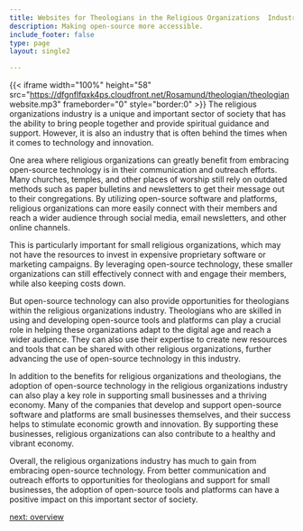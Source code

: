 ```yaml
---
title: Websites for Theologians in the Religious Organizations  Industry
description: Making open-source more accessible.
include_footer: false
type: page
layout: single2

---
```



{{< iframe width="100%" height="58" src="https://dfgnflfqxk4ps.cloudfront.net/Rosamund/theologian/theologian website.mp3" frameborder="0" style="border:0" >}}
The religious organizations industry is a unique and important sector of society that has the ability to bring people together and provide spiritual guidance and support. However, it is also an industry that is often behind the times when it comes to technology and innovation.

One area where religious organizations can greatly benefit from embracing open-source technology is in their communication and outreach efforts. Many churches, temples, and other places of worship still rely on outdated methods such as paper bulletins and newsletters to get their message out to their congregations. By utilizing open-source software and platforms, religious organizations can more easily connect with their members and reach a wider audience through social media, email newsletters, and other online channels.

This is particularly important for small religious organizations, which may not have the resources to invest in expensive proprietary software or marketing campaigns. By leveraging open-source technology, these smaller organizations can still effectively connect with and engage their members, while also keeping costs down.

But open-source technology can also provide opportunities for theologians within the religious organizations industry. Theologians who are skilled in using and developing open-source tools and platforms can play a crucial role in helping these organizations adapt to the digital age and reach a wider audience. They can also use their expertise to create new resources and tools that can be shared with other religious organizations, further advancing the use of open-source technology in this industry.

In addition to the benefits for religious organizations and theologians, the adoption of open-source technology in the religious organizations industry can also play a key role in supporting small businesses and a thriving economy. Many of the companies that develop and support open-source software and platforms are small businesses themselves, and their success helps to stimulate economic growth and innovation. By supporting these businesses, religious organizations can also contribute to a healthy and vibrant economy.

Overall, the religious organizations industry has much to gain from embracing open-source technology. From better communication and outreach efforts to opportunities for theologians and support for small businesses, the adoption of open-source tools and platforms can have a positive impact on this important sector of society.



<a href="https://workdojos.com/theologian/overview">next: overview</a>


